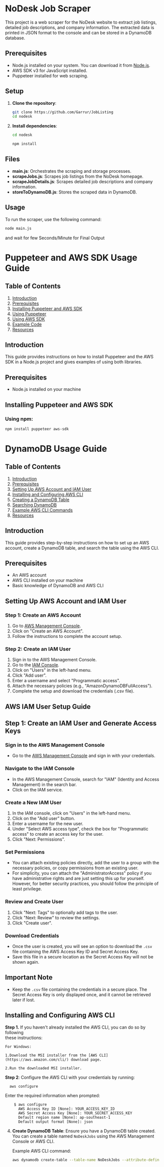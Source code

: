 # NoDesk Job Scraper

This project is a web scraper for the NoDesk website to extract job listings, detailed job descriptions, and company information. The extracted data is printed in JSON format to the console and can be stored in a DynamoDB database.

## Prerequisites

- Node.js installed on your system. You can download it from [Node.js](https://nodejs.org/).
- AWS SDK v3 for JavaScript installed.
- Puppeteer installed for web scraping.

## Setup

1. **Clone the repository**:
    ```sh
    git clone https://github.com/Garrur/JobListing
    cd nodesk
    ```

2. **Install dependencies**:
    ```sh
    cd nodesk
    ```
    ```sh
    npm install
    ```
## Files

- **main.js**: Orchestrates the scraping and storage processes.
- **scrapeJobs.js**: Scrapes job listings from the NoDesk homepage.
- **scrapeJobDetails.js**: Scrapes detailed job descriptions and company information.
- **storeToDynamoDB.js**: Stores the scraped data in DynamoDB.

## Usage

To run the scraper, use the following command:

```sh
node main.js
```
and wait for few Seconds/Minute for Final Output
# Puppeteer and AWS SDK Usage Guide

## Table of Contents
1. [Introduction](#introduction)
2. [Prerequisites](#prerequisites)
3. [Installing Puppeteer and AWS SDK](#installing-puppeteer-and-aws-sdk)
4. [Using Puppeteer](#using-puppeteer)
5. [Using AWS SDK](#using-aws-sdk)
6. [Example Code](#example-code)
7. [Resources](#resources)

## Introduction
This guide provides instructions on how to install Puppeteer and the AWS SDK in a Node.js project and gives examples of using both libraries.

## Prerequisites
- Node.js installed on your machine

## Installing Puppeteer and AWS SDK

### Using npm:

```bash
npm install puppeteer aws-sdk
```
    
# DynamoDB Usage Guide

## Table of Contents
1. [Introduction](#introduction)
2. [Prerequisites](#prerequisites)
3. [Setting Up AWS Account and IAM User](#setting-up-aws-account-and-iam-user)
4. [Installing and Configuring AWS CLI](#installing-and-configuring-aws-cli)
5. [Creating a DynamoDB Table](#creating-a-dynamodb-table)
6. [Searching DynamoDB](#searching-dynamodb)
7. [Example AWS CLI Commands](#example-aws-cli-commands)
8. [Resources](#resources)

## Introduction
This guide provides step-by-step instructions on how to set up an AWS account, create a DynamoDB table, and search the table using the AWS CLI.

## Prerequisites
- An AWS account
- AWS CLI installed on your machine
- Basic knowledge of DynamoDB and AWS CLI

## Setting Up AWS Account and IAM User

### Step 1: Create an AWS Account
1. Go to [AWS Management Console](https://aws.amazon.com/).
2. Click on "Create an AWS Account".
3. Follow the instructions to complete the account setup.

### Step 2: Create an IAM User
1. Sign in to the AWS Management Console.
2. Go to the [IAM Console](https://console.aws.amazon.com/iam/).
3. Click on "Users" in the left-hand menu.
4. Click "Add user".
5. Enter a username and select "Programmatic access".
6. Attach the necessary policies (e.g., "AmazonDynamoDBFullAccess").
7. Complete the setup and download the credentials (.csv file).


## AWS IAM User Setup Guide

## Step 1: Create an IAM User and Generate Access Keys

### Sign in to the AWS Management Console
- Go to the [AWS Management Console](https://aws.amazon.com/console/) and sign in with your credentials.

### Navigate to the IAM Console
- In the AWS Management Console, search for "IAM" (Identity and Access Management) in the search bar.
- Click on the IAM service.

### Create a New IAM User
1. In the IAM console, click on "Users" in the left-hand menu.
2. Click on the "Add user" button.
3. Enter a username for the new user.
4. Under "Select AWS access type", check the box for "Programmatic access" to create an access key for the user.
5. Click "Next: Permissions".

### Set Permissions
- You can attach existing policies directly, add the user to a group with the necessary policies, or copy permissions from an existing user.
- For simplicity, you can attach the "AdministratorAccess" policy if you have administrative rights and are just setting this up for yourself. However, for better security practices, you should follow the principle of least privilege.

### Review and Create User
1. Click "Next: Tags" to optionally add tags to the user.
2. Click "Next: Review" to review the settings.
3. Click "Create user".

### Download Credentials
- Once the user is created, you will see an option to download the `.csv` file containing the AWS Access Key ID and Secret Access Key.
- Save this file in a secure location as the Secret Access Key will not be shown again.

## Important Note
- Keep the `.csv` file containing the credentials in a secure place. The Secret Access Key is only displayed once, and it cannot be retrieved later if lost.


## Installing and Configuring AWS CLI
    
   **Step 1.** If you haven't already installed the AWS CLI, you can do so by following      
    these instructions:

    For Windows:

    1.Download the MSI installer from the [AWS CLI](https://aws.amazon.com/cli/) download page.
    
    2.Run the downloaded MSI installer. 



  **Step 2**:
      Configure the AWS CLI with your credentials by running:

    
      aws configure
  

   Enter the required information when prompted:

        $ aws configure
          AWS Access Key ID [None]: YOUR_ACCESS_KEY_ID
          AWS Secret Access Key [None]: YOUR_SECRET_ACCESS_KEY
          Default region name [None]: ap-southeast-1
          Default output format [None]: json
        
         

        

4. **Create DynamoDB Table**:
    Ensure you have a DynamoDB table created. You can create a table named `NoDeskJobs` using the AWS Management Console or AWS CLI.

    Example AWS CLI command:
    
    ```sh
    aws dynamodb create-table --table-name NoDeskJobs --attribute-definitions AttributeName=descriptionUrl,AttributeType=S --key-schema AttributeName=descriptionUrl,KeyType=HASH --provisioned-throughput ReadCapacityUnits=5,WriteCapacityUnits=5
    ```


